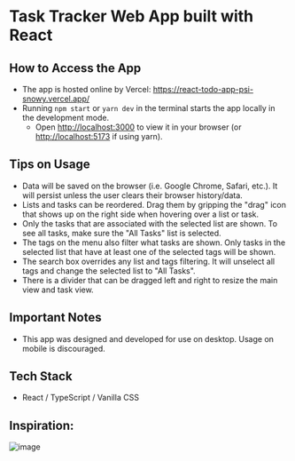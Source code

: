 # Task Tracker Web App built with React

## How to Access the App
* The app is hosted online by Vercel: https://react-todo-app-psi-snowy.vercel.app/
* Running `npm start` or `yarn dev` in the terminal starts the app locally in the development mode.
  * Open [http://localhost:3000](http://localhost:3000) to view it in your browser (or [http://localhost:5173](http://localhost:5173) if using yarn).

## Tips on Usage
* Data will be saved on the browser (i.e. Google Chrome, Safari, etc.). It will persist unless the user clears their browser history/data.
* Lists and tasks can be reordered. Drag them by gripping the "drag" icon that shows up on the right side when hovering over a list or task.
* Only the tasks that are associated with the selected list are shown. To see all tasks, make sure the "All Tasks" list is selected.
* The tags on the menu also filter what tasks are shown. Only tasks in the selected list that have at least one of the selected tags will be shown.
* The search box overrides any list and tags filtering. It will unselect all tags and change the selected list to "All Tasks".
* There is a divider that can be dragged left and right to resize the main view and task view.

## Important Notes
* This app was designed and developed for use on desktop. Usage on mobile is discouraged.

## Tech Stack
* React / TypeScript / Vanilla CSS

## Inspiration:

![image](https://github.com/user-attachments/assets/55cf7980-e05c-4b5e-a1ca-1a9d01754dde)
